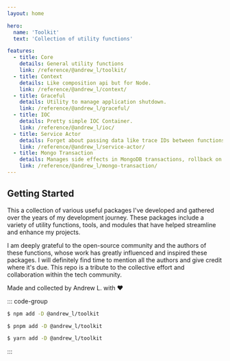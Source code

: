 ```yaml
---
layout: home

hero:
  name: 'Toolkit'
  text: 'Collection of utility functions'

features:
  - title: Core
    details: General utility functions
    link: /reference/@andrew_l/toolkit/
  - title: Context
    details: Like composition api but for Node.
    link: /reference/@andrew_l/context/
  - title: Graceful
    details: Utility to manage application shutdown.
    link: /reference/@andrew_l/graceful/
  - title: IOC
    details: Pretty simple IOC Container.
    link: /reference/@andrew_l/ioc/
  - title: Service Actor
    details: Forget about passing data like trace IDs between functions.
    link: /reference/@andrew_l/service-actor/
  - title: Mongo Transaction
    details: Manages side effects in MongoDB transactions, rollback on failure and preventing duplicates on retries.
    link: /reference/@andrew_l/mongo-transaction/
---
```


## Getting Started

This a collection of various useful packages I've developed and gathered over the years of my development journey. These packages include a variety of utility functions, tools, and modules that have helped streamline and enhance my projects.

I am deeply grateful to the open-source community and the authors of these functions, whose work has greatly influenced and inspired these packages. I will definitely find time to mention all the authors and give credit where it's due. This repo is a tribute to the collective effort and collaboration within the tech community.

Made and collected by Andrew L. with ❤️

::: code-group

```sh [npm]
$ npm add -D @andrew_l/toolkit
```

```sh [pnpm]
$ pnpm add -D @andrew_l/toolkit
```

```sh [yarn]
$ yarn add -D @andrew_l/toolkit
```

:::
